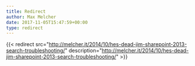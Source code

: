 ```yaml
---
title: Redirect
author: Max Melcher
date: 2017-11-05T15:47:59+00:00
type: redirect
---
```

{{< redirect src="http://melcher.it/2014/10/hes-dead-jim-sharepoint-2013-search-troubleshooting/" description="http://melcher.it/2014/10/hes-dead-jim-sharepoint-2013-search-troubleshooting/" >}}

